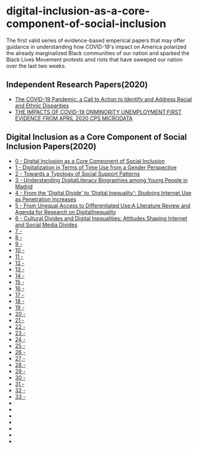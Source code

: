 # digital-inclusion-as-a-core-component-of-social-inclusion



The first valid series of evidence-based emperical papers that may offer guidance in understanding how COVID-19's impact on America polarized the already marginalized Black communities of our nation and sparked the Black Lives Movement protests amd riots that have sweeped our nation over the last two weeks.
## Independent Research Papers(2020)
- [The COVID-19 Pandemic: a Call to Action to Identify and Address Racial and Ethnic Disparities](https://itrau.co/call-to-action)
- [THE IMPACTS OF COVID-19 ONMINORITY UNEMPLOYMENT:FIRST EVIDENCE FROM APRIL 2020 CPS MICRODATA](https://itrau.co/c19-group-impact)

## Digital Inclusion as a Core Component of Social Inclusion Papers(2020)
- [0 - Digital Inclusion as a Core Component of Social Inclusion](https://itrau.co/0-main)
- [1 - Digitalization in Terms of Time Use from a Gender Perspective](https://itrau.co/01-implications)
- [2 - Towards a Typology of Social Support Patterns](https://itrau.co/02--being-done)
- [3 - Understanding DigitalLiteracy Biographies among Young People in Madrid](itrau.co/03-digital-literacy)
- [4 - From the 'Digital Divide' to 'Digital Inequality': Studying Internet Use as Penetration Increases](itrau.co/04-digital-divide)
- [5 - From Unequal Access to Differentiated Use:A Literature Review and Agenda for Research on DigitalInequality](itrau.co/05-digital-inequality-research)
- [6 - Cultural Divides and Digital Inequalities: Attitudes Shaping Internet and Social Media Divides]()
- [7 - ]()
- [8 - ]()
- [9 - ]()
- [10 - ]()
- [11 - ]()
- [12 - ]()
- [13 - ]()
- [14 - ]()
- [15 - ]()
- [16 - ]()
- [17 - ]()
- [18 - ]()
- [19 - ]()
- [20 - ]()
- [21 - ]()
- [22 - ]()
- [23 - ]()
- [24 - ]()
- [25 - ]()
- [26 - ]()
- [27 - ]()
- [28 - ]()
- [29 - ]()
- [30 - ]()
- [31 - ]()
- [32 - ]()
- [33 - ]()
- []()
- []()
- []()
- []()
- []()
- []()
- []()
